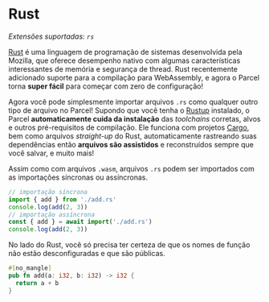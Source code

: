 # Rust

_Extensões suportadas: `rs`_

[Rust](https://www.rust-lang.org/en-US/) é uma linguagem de programação de sistemas desenvolvida pela Mozilla, que oferece desempenho nativo com algumas características interessantes de memória e segurança de thread. Rust recentemente adicionado suporte para a compilação para WebAssembly, e agora o Parcel torna **super fácil** para começar com zero de configuração!

Agora você pode simplesmente importar arquivos `.rs` como qualquer outro tipo de arquivo no Parcel! Supondo que você tenha o [Rustup](https://rustup.rs) instalado, o Parcel **automaticamente cuida da instalação** das _toolchains_ corretas, alvos e outros pré-requisitos de compilação. Ele funciona com projetos [Cargo](https://github.com/rust-lang/cargo), bem como arquivos _straight-up_ do Rust, automaticamente rastreando suas dependências então **arquivos são assistidos** e reconstruídos sempre que você salvar, e muito mais!

Assim como com arquivos `.wasm`, arquivos `.rs` podem ser importados com as importações síncronas ou assíncronas.

```js
// importação síncrona
import { add } from './add.rs'
console.log(add(2, 3))
// importação assíncrona
const { add } = await import('./add.rs')
console.log(add(2, 3))
```

No lado do Rust, você só precisa ter certeza de que os nomes de função não estão desconfiguradas e que são públicas.

```rs
#[no_mangle]
pub fn add(a: i32, b: i32) -> i32 {
  return a + b
}
```
